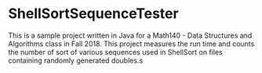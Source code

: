 # ShellSortSequenceTester
This is a sample project written in Java for a Math140 - Data Structures and Algorithms class in Fall 2018. This project measures the run time and counts the number of sort of various sequences used in ShellSort on files containing randomly generated doubles.s
